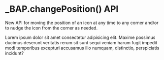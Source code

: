 # _BAP.changePosition() API

New API for moving the position of an icon at any time to any corner and/or to nudge the icon from the corner as needed.

Lorem ipsum dolor sit amet consectetur adipisicing elit. Maxime possimus ducimus deserunt veritatis rerum sit sunt sequi veniam harum fugit impedit modi temporibus excepturi accusamus illo numquam, distinctio, perspiciatis incidunt?
